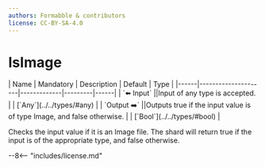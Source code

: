 ```yaml
---
authors: Formabble & contributors
license: CC-BY-SA-4.0
---
```



# IsImage

<div class="sh-parameters" markdown="1">
| Name | Mandatory | Description | Default | Type |
|------|---------------------|-------------|---------|------|
| `⬅️ Input` ||Input of any type is accepted. | | [`Any`](../../types/#any) |
| `Output ➡️` ||Outputs true if the input value is of type Image, and false otherwise. | | [`Bool`](../../types/#bool) |

</div>

Checks the input value if it is an Image file. The shard will return true if the input is of the appropriate type, and false otherwise.

--8<-- "includes/license.md"

